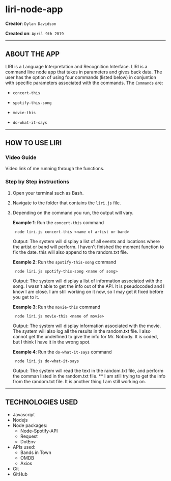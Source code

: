 # liri-node-app

**Creator**: `Dylan Davidson`

**Created on**: `April 9th 2019`

- - -

## ABOUT THE APP
LIRI is a Language Interpretation and Recognition Interface. LIRI is a command line node app that takes in parameters and gives back data. The user has the option of using four commands (listed below) in conjuntion with specific parameters associated with the commands. The  `Commands` are:

   * `concert-this`

   * `spotify-this-song`

   * `movie-this`

   * `do-what-it-says`

- - -
## HOW TO USE LIRI
### **Video Guide**

Video link of me running through the functions.


### **Step by Step instructions**

1. Open your terminal such as Bash.
2. Navigate to the folder that contains the `liri.js` file. 
3. Depending on the command you run, the output will vary. 

    **Example 1**: Run the `concert-this` command
    
        node liri.js concert-this <name of artist or band>
    
    Output: The system will display a list of all events and locations where the artist or band will perform. I haven't finished the moment function to fix the date. this will also append to the random.txt file.

     **Example 2**: Run the `spotify-this-song` command
    
        node liri.js spotify-this-song <name of song>
    
    Output: The system will display a list of information associated with the song. I wasn't able to get the info out of the API. It is pseudocoded and I know I am close. I am still working on it now, so I may get it fixed before you get to it.

    

    **Example 3**: Run the `movie-this` command
    
        node liri.js movie-this <name of movie>
    
    Output: The system will display information associated with the movie. The system will also log all the results in the random.txt file. I also cannot get the undeifined to give the info for Mr. Nobody. It is coded, but I think I have it in the wrong spot.

    **Example 4**: Run the `do-what-it-says` command
        
        node liri.js do-what-it-says
        
    Output: The system will read the text in the random.txt file, and perform the comman listed in the random.txt file. ** I am still trying to get the info from the random.txt file. It is another thing I am still working on.
- - -

## TECHNOLOGIES USED
* Javascript
* Nodejs
* Node packages:
    * Node-Spotify-API
    * Request
    * DotEnv
* APIs used:
    * Bands in Town
    * OMDB
    * Axios
* Git
* GitHub